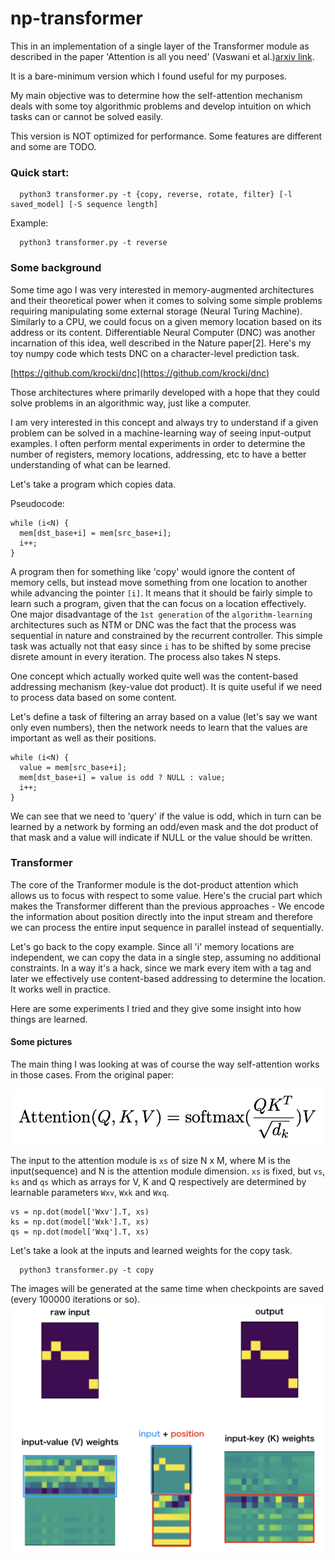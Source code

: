 # np-transformer

This in an implementation of a single layer of the Transformer module as described in the paper 'Attention is all you need' (Vaswani et al.)[arxiv link][1].

It is a bare-minimum version which I found useful for my purposes.

My main objective was to determine how the self-attention mechanism deals with some toy algorithmic problems and develop intuition on which tasks can or cannot be solved easily.

This version is NOT optimized for performance. Some features are different and some are TODO.

### Quick start:
```
  python3 transformer.py -t {copy, reverse, rotate, filter} [-l saved_model] [-S sequence length]
```

Example:
```
  python3 transformer.py -t reverse
```

### Some background
Some time ago I was very interested in memory-augmented architectures and their theoretical power when it comes to solving some simple problems requiring manipulating some external storage (Neural Turing Machine). Similarly to a CPU, we could focus on a given memory location based on its address or its content.
Differentiable Neural Computer (DNC) was another incarnation of this idea, well described in the Nature paper[2]. Here's my toy numpy code which tests DNC on a character-level prediction task.

[https://github.com/krocki/dnc](https://github.com/krocki/dnc)

Those architectures where primarily developed with a hope that they could solve problems in an algorithmic way, just like a computer.

I am very interested in this concept and always try to understand if a given problem can be solved in a machine-learning way of seeing input-output examples. I often perform mental experiments in order to determine the number of registers, memory locations, addressing, etc to have a better understanding of what can be learned.

Let's take a program which copies data.

Pseudocode:

```
while (i<N) {
  mem[dst_base+i] = mem[src_base+i];
  i++;
}
```

A program then for something like 'copy' would ignore the content of memory cells, but instead move something from one location to another while advancing the pointer `[i]`. It means that it should be fairly simple to learn such a program, given that the can focus on a location effectively. One major disadvantage of the `1st generation` of the `algorithm-learning` architectures such as NTM or DNC was the fact that the process was sequential in nature and constrained by the recurrent controller. This simple task was actually not that easy since `i` has to be shifted by some precise disrete amount in every iteration. The process also takes N steps.

One concept which actually worked quite well was the content-based addressing mechanism (key-value dot product). It is quite useful if we need to process data based on some content. 

Let's define a task of filtering an array based on a value (let's say we want only even numbers), then the network needs to learn that the values are important as well as their positions.

```
while (i<N) {
  value = mem[src_base+i];
  mem[dst_base+i] = value is odd ? NULL : value;
  i++;
}
```

We can see that we need to 'query' if the value is odd, which in turn can be learned by a network by forming an odd/even mask and the dot product of that mask and a value will indicate if NULL or the value should be written.

### Transformer

The core of the Tranformer module is the dot-product attention which allows us to focus with respect to some value. Here's the crucial part which makes the Transformer different than the previous approaches - We encode the information about position directly into the input stream and therefore we can process the entire input sequence in parallel instead of sequentially.

Let's go back to the copy example. Since all 'i' memory locations are independent, we can copy the data in a single step, assuming no additional constraints. In a way it's a hack, since we mark every item with a tag and later we effectively use content-based addressing to determine the location. It works well in practice.

Here are some experiments I tried and they give some insight into how things are learned.


#### Some pictures

The main thing I was looking at was of course the way self-attention works in those cases.
From the original paper:

<img src=./imgs/attention.png width=500/>

The input to the attention module is `xs` of size N x M, where M is the input(sequence) and N is the attention module dimension. `xs` is fixed, but `vs`, `ks` and `qs` which as arrays for V, K and Q respectively are determined by learnable parameters `Wxv`, `Wxk` and `Wxq`.

```
vs = np.dot(model['Wxv'].T, xs)                                                                            
ks = np.dot(model['Wxk'].T, xs)
qs = np.dot(model['Wxq'].T, xs)
```

Let's take a look at the inputs and learned weights for the copy task.

```
  python3 transformer.py -t copy
```

The images will be generated at the same time when checkpoints are saved (every 100000 iterations or so).
<img src=./imgs/copy.png width=500/>

[1]: https://arxiv.org/pdf/1706.03762.pdf

